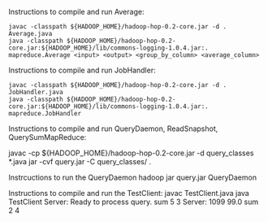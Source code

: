 Instructions to compile and run Average:

 ```javac -classpath ${HADOOP_HOME}/hadoop-hop-0.2-core.jar -d . Average.java``` <br>
 ```java -classpath ${HADOOP_HOME}/hadoop-hop-0.2-core.jar:${HADOOP_HOME}/lib/commons-logging-1.0.4.jar:. mapreduce.Average <input> <output> <group_by_column> <average_column>```

Instructions to compile and run JobHandler:

 ```javac -classpath ${HADOOP_HOME}/hadoop-hop-0.2-core.jar -d . JobHandler.java``` <br>
 ```java -classpath ${HADOOP_HOME}/hadoop-hop-0.2-core.jar:${HADOOP_HOME}/lib/commons-logging-1.0.4.jar:. mapreduce.JobHandler```

Instructions to compile and run QueryDaemon, ReadSnapshot, QuerySumMapReduce:

javac -cp ${HADOOP_HOME}/hadoop-hop-0.2-core.jar -d query_classes *.java
jar -cvf query.jar -C query_classes/ .

Instrcuctions to run the QueryDaemon
hadoop jar query.jar QueryDaemon <port number>

Instructions to compile and run the TestClient:
javac TestClient.java
java TestClient <port number that the QueryDaemon uses>
      Server: Ready to process query.
      sum 5 3
      Server: 1099 99.0
      sum 2 4
      

